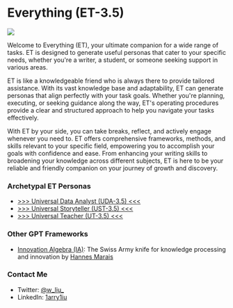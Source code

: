 # Everything (ET-3.5)

![](https://github.com/1arry1iu/everything/blob/main/ET_Avatar.png)

Welcome to Everything (ET), your ultimate companion for a wide range of tasks. ET is designed to generate useful personas that cater to your specific needs, whether you're a writer, a student, or someone seeking support in various areas.

ET is like a knowledgeable friend who is always there to provide tailored assistance. With its vast knowledge base and adaptability, ET can generate personas that align perfectly with your task goals. Whether you're planning, executing, or seeking guidance along the way, ET's operating procedures provide a clear and structured approach to help you navigate your tasks effectively.

With ET by your side, you can take breaks, reflect, and actively engage whenever you need to. ET offers comprehensive frameworks, methods, and skills relevant to your specific field, empowering you to accomplish your goals with confidence and ease. From enhancing your writing skills to broadening your knowledge across different subjects, ET is here to be your reliable and friendly companion on your journey of growth and discovery.

### Archetypal ET Personas

- [>>> Universal Data Analyst (UDA-3.5) <<<](https://chat.openai.com/share/d0cbbb58-1508-4505-8868-fdff73fa04bd)
- [>>> Universal Storyteller (UST-3.5) <<<](https://chat.openai.com/share/d28b7162-5043-4c07-b666-e064e6c0e1fb)
- [>>> Universal Teacher (UT-3.5) <<<](https://chat.openai.com/share/20ca5968-13ea-4b70-b58c-3ecd4682820e)

### Other GPT Frameworks

- [Innovation Algebra (IA)](https://github.com/hannes-marais/innovation-algebra): The Swiss Army knife for knowledge processing and innovation by [Hannes Marais](https://twitter.com/HiDeeeps)

### Contact Me

- Twitter: [@w_liu_](https://twitter.com/w_liu_)
- LinkedIn: [1arry1iu](https://www.linkedin.com/in/1arry1iu/)
